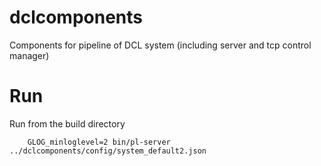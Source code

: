 # dclcomponents
Components for pipeline of DCL system (including server and tcp control manager)

# Run
Run from the build directory
```
    GLOG_minloglevel=2 bin/pl-server ../dclcomponents/config/system_default2.json
```
